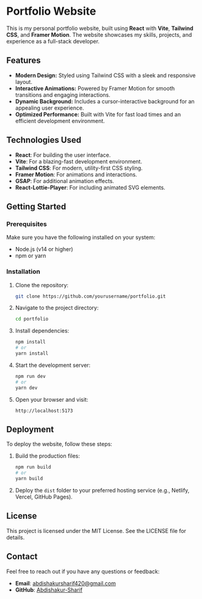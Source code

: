 # Portfolio Website

This is my personal portfolio website, built using **React** with **Vite**, **Tailwind CSS**, and **Framer Motion**. The website showcases my skills, projects, and experience as a full-stack developer.

## Features

-   **Modern Design:** Styled using Tailwind CSS with a sleek and responsive layout.
-   **Interactive Animations:** Powered by Framer Motion for smooth transitions and engaging interactions.
-   **Dynamic Background:** Includes a cursor-interactive background for an appealing user experience.
-   **Optimized Performance:** Built with Vite for fast load times and an efficient development environment.

## Technologies Used

-   **React**: For building the user interface.
-   **Vite**: For a blazing-fast development environment.
-   **Tailwind CSS**: For modern, utility-first CSS styling.
-   **Framer Motion**: For animations and interactions.
-   **GSAP**: For additional animation effects.
-   **React-Lottie-Player**: For including animated SVG elements.


## Getting Started

### Prerequisites

Make sure you have the following installed on your system:

-   Node.js (v14 or higher)
-   npm or yarn

### Installation

1.  Clone the repository:
    
    ```bash
    git clone https://github.com/yourusername/portfolio.git
    
    ```
    
2.  Navigate to the project directory:
    
    ```bash
    cd portfolio
    
    ```
    
3.  Install dependencies:
    
    ```bash
    npm install
    # or
    yarn install
    
    ```
    
4.  Start the development server:
    
    ```bash
    npm run dev
    # or
    yarn dev
    
    ```
    
5.  Open your browser and visit:
    
    ```
    http://localhost:5173
    
    ```
    

## Deployment

To deploy the website, follow these steps:

1.  Build the production files:
    
    ```bash
    npm run build
    # or
    yarn build
    
    ```
    
2.  Deploy the `dist` folder to your preferred hosting service (e.g., Netlify, Vercel, GitHub Pages).
    

## License

This project is licensed under the MIT License. See the LICENSE file for details.

## Contact

Feel free to reach out if you have any questions or feedback:

-   **Email**: [abdishakursharif420@gmail.com](mailto:abdishakursharif420@gmail.com)
-   **GitHub**: [Abdishakur-Sharif](https://github.com/Abdishakur-Sharif)